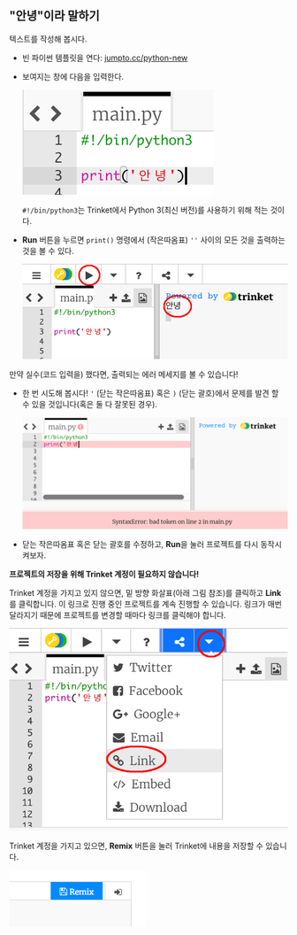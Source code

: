 ## "안녕"이라 말하기

텍스트를 작성해 봅시다.

+ 빈 파이썬 템플릿을 연다: <a href="http://jumpto.cc/python-new" target="_blank">jumpto.cc/python-new</a>

+ 보여지는 창에 다음을 입력한다.
    
    ![screenshot](images/me-hi.png)
    
    `#!/bin/python3`는 Trinket에서 Python 3(최신 버전)를 사용하기 위해 적는 것이다.

+ **Run** 버튼을 누르면 `print()` 명령에서 (작은따옴표) `''` 사이의 모든 것을 출력하는 것을 볼 수 있다.
    
    ![screenshot](images/me-hi-test.png)

만약 실수(코드 입력을) 했다면, 출력되는 에러 메세지를 볼 수 있습니다!

+ 한 번 시도해 봅시다! `'` (닫는 작은따옴표) 혹은 `)` (닫는 괄호)에서 문제를 발견 할 수 있을 것입니다(혹은 둘 다 잘못된 경우).
    
    ![screenshot](images/me-syntax.png)

+ 닫는 작은따옴표 혹은 닫는 괄호를 수정하고, **Run**을 눌러 프로젝트를 다시 동작시켜보자.

**프로젝트의 저장을 위해 Trinket 계정이 필요하지 않습니다!**

Trinket 계정을 가지고 있지 않으면, 밑 방향 화살표(아래 그림 참조)를 클릭하고 **Link**를 클릭합니다. 이 링크로 진행 중인 프로젝트를 계속 진행할 수 있습니다. 링크가 매번 달라지기 때문에 프로젝트를 변경할 때마다 링크를 클릭해야 합니다.

![screenshot](images/me-link.png)

Trinket 계정을 가지고 있으면, **Remix** 버튼을 눌러 Trinket에 내용을 저장할 수 있습니다.

![screenshot](images/me-remix.png)